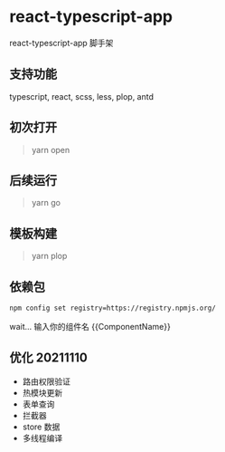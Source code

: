 # react-typescript-app

react-typescript-app 脚手架

## 支持功能

typescript, react, scss, less, plop, antd

## 初次打开

> yarn open

## 后续运行

> yarn go

## 模板构建

> yarn plop

## 依赖包

```bash
npm config set registry=https://registry.npmjs.org/
```

wait... 输入你的组件名 {{ComponentName}}

## 优化 20211110

-   路由权限验证
-   热模块更新
-   表单查询
-   拦截器
-   store 数据
-   多线程编译
